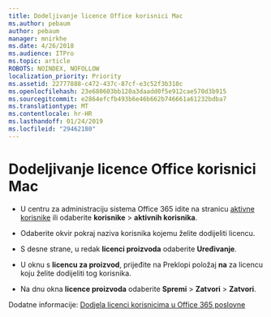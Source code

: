 ```yaml
---
title: Dodeljivanje licence Office korisnici Mac
ms.author: pebaum
author: pebaum
manager: mnirkhe
ms.date: 4/26/2018
ms.audience: ITPro
ms.topic: article
ROBOTS: NOINDEX, NOFOLLOW
localization_priority: Priority
ms.assetid: 22777888-c472-437c-87cf-e3c52f3b310c
ms.openlocfilehash: 23e680603bb120a3daadd0f5e912cae570d3b915
ms.sourcegitcommit: e2864efcfb493b6e46b662b746661a61232bdba7
ms.translationtype: MT
ms.contentlocale: hr-HR
ms.lasthandoff: 01/24/2019
ms.locfileid: "29462180"
---
```

# <a name="how-to-assign-office-licenses-to-mac-users"></a>Dodeljivanje licence Office korisnici Mac

- U centru za administraciju sistema Office 365 idite na stranicu [aktivne korisnike](https://go.microsoft.com/fwlink/p/?linkid=834822) ili odaberite **korisnike** \> **aktivnih korisnika**.
    
- Odaberite okvir pokraj naziva korisnika kojemu želite dodijeliti licencu.
    
- S desne strane, u redak **licenci proizvoda** odaberite **Uređivanje**.
    
- U oknu s **licencu za proizvod**, prijeđite na Preklopi položaj **na** za licencu koju želite dodijeliti tog korisnika. 
    
- Na dnu okna **licence proizvoda** odaberite **Spremi** \> **Zatvori** \> **Zatvori**.
    
Dodatne informacije: [Dodjela licenci korisnicima u Office 365 poslovne](.md)
  

